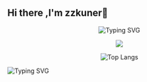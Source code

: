 ## Hi there ,I'm zzkuner👋
<div align="center">

  
![Typing SVG](https://readme-typing-svg.demolab.com/?lines=Welcome+to+my+homepage;Nice+to+meet+you)

![](https://github-readme-stats.vercel.app/api?username=zzkuner&show_icons=true&theme=transparent)

![Top Langs](https://github-readme-stats.vercel.app/api/top-langs/?username=zzkuner&layout=compact&theme=tokyonight)



</div>

![Typing SVG](https://readme-typing-svg.demolab.com/?lines=First+line+of+text;Second+line+of+text)

<!--你是我的第![Visitor Count](https://profile-counter.glitch.me/zzkuner/count.svg)位访客，欢迎常来逛逛！
**zzkuner/zzkuner** is a ✨ _special_ ✨ repository because its `README.md` (this file) appears on your GitHub profile.

Here are some ideas to get you started:

- 🔭 I’m currently working on ...
- 🌱 I’m currently learning ...
- 👯 I’m looking to collaborate on ...
- 🤔 I’m looking for help with ...
- 💬 Ask me about ...
- 📫 How to reach me: ...
- 😄 Pronouns: ...
- ⚡ Fun fact: ...
-->

